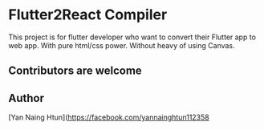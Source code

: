 # Flutter2React Compiler
This project is for flutter developer who want to convert their Flutter app to web app. With pure html/css power. Without heavy of using Canvas.


## Contributors are welcome

## Author 
[Yan Naing Htun](https://facebook.com/yannainghtun112358
